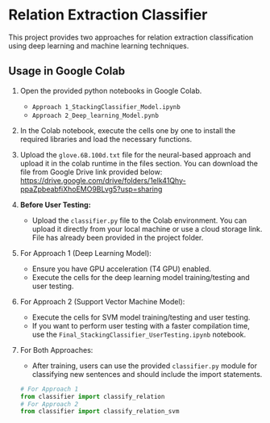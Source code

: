 # Relation Extraction Classifier

This project provides two approaches for relation extraction classification using deep learning and machine learning techniques.

## Usage in Google Colab

1. Open the provided python notebooks in Google Colab.   
    - `Approach 1_StackingClassifier_Model.ipynb`
    - `Approach 2_Deep_learning_Model.pynb`

2. In the Colab notebook, execute the cells one by one to install the required libraries and load the necessary functions.

3. Upload the `glove.6B.100d.txt` file for the neural-based approach and upload it in the colab runtime in the files section. You can download the file from Google Drive link provided below:
    https://drive.google.com/drive/folders/1elk41Qhy-ppaZpbeabfiXhoEMO9BLvg5?usp=sharing 

4. **Before User Testing:**
    - Upload the `classifier.py` file to the Colab environment. You can upload it directly from your local machine or use a cloud storage link. File has already been provided in the project folder.
 
5. For Approach 1 (Deep Learning Model):

    - Ensure you have GPU acceleration (T4 GPU) enabled.
    - Execute the cells for the deep learning model training/testing and user testing.

6. For Approach 2 (Support Vector Machine Model):

    - Execute the cells for SVM model training/testing and user testing.
    - If you want to perform user testing with a faster compilation time, use the `Final_StackingClassifier_UserTesting.ipynb` notebook.

7. For Both Approaches:

    - After training, users can use the provided `classifier.py` module for classifying new sentences and should include the import statements.

    ```python
    # For Approach 1
    from classifier import classify_relation
    # For Approach 2
    from classifier import classify_relation_svm
    ```
